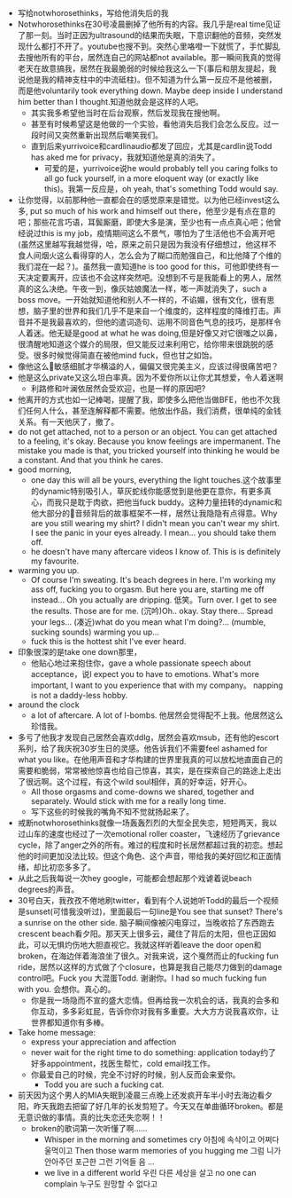 - 写给notwhorosethinks，写给他消失后的我
- Notwhorosethinks在30号凌晨删掉了他所有的内容。我几乎是real time见证了那一刻。当时正因为ultrasound的结果而失眠，下意识翻他的音频，突然发现什么都打不开了。youtube也搜不到。突然心里咯噔一下就慌了，手忙脚乱去搜他所有的平台，居然连自己的网站都not available。那一瞬间我真的觉得老天在故意搞我，居然在我最脆弱的时候给我这么一下(事后和朋友提起，我说他是我的精神支柱中的中流砥柱)。但不知道为什么第一反应不是他被删，而是他voluntarily took everything down. Maybe deep inside I understand him better than I thought.知道他就会是这样的人吧。
	- 其实我多希望他当时在后台观察，然后发现我在搜他啊。
	- 甚至有时候希望这是他做的一个实验，看他消失后我们会怎么反应。过一段时间又突然重新出现然后嘲笑我们。
	- 直到后来yurrivoice和cardlinaudio都发了回应，尤其是cardlin说Todd has aked me for privacy，我就知道他是真的消失了。
		- 可爱的是，yurrivoice说he would probably tell you caring folks to all go fuck yourself, in a more eloquent way (or exactly like this)。我第一反应是，oh yeah, that's something Todd would say.
- 让你觉得，以前那种他一直都会在的感觉原来是错觉。以为他已经invest这么多, put so much of his work and himself out there，他至少是有点在意的吧；那些花言巧语，耳鬓厮磨，即使大多是演，至少也有一点点真心吧；他曾经说过this is my job，疫情期间这么不景气，哪怕为了生活他也不会离开吧(虽然这里越写我越觉得，哈，原来之前只是因为我没有仔细想过，他这样不食人间烟火这么看得穿的人，怎么会为了糊口而勉强自己，和比他降了个维的我们混在一起？)。虽然我一直知道he is too good for this，可他即使终有一天决定要离开，应该也不会这样突然吧。没想到不亏是我能看上的男人，居然真的这么决绝。午夜一到，像灰姑娘魔法一样，嘭一声就消失了，such a boss move。一开始就知道他和别人不一样的，不谄媚，很有文化，很有思想，脑子里的世界和我们几乎不是来自一个维度的，这样程度的降维打击。声音并不是我最喜欢的，但他的遣词造句、运用不同音色气息的技巧，是那样令人着迷。他无疑是good at what he was doing,但是好像又对它很嗤之以鼻，很清醒地知道这个媒介的局限，但又能反过来利用它，给你带来很跳脱的感受。很多时候觉得简直在被他mind fuck，但也甘之如饴。
- 像他这么敏感细腻才华横溢的人，偏偏又很完美主义，应该过得很痛苦吧？
- 他是这么private又这么坦白率真。因为不爱你所以让你尤其想爱，令人着迷啊
	- 利路修和叶澜依居然会受欢迎，也是一样的原因吧?
- 他离开的方式也如一记棒喝，提醒了我，即使多么把他当做BFE，他也不欠我们任何人什么，甚至连解释都不需要。他放出作品，我们消费，很单纯的金钱关系。有一天他厌了，撤了。
- do not get attached, not to a person or an object. You can get attached to a feeling, it's okay. Because you know feelings are impermanent. The mistake you made is that, you tricked yourself into thinking he would be a constant. And that you think he cares.
- good morning,
	- one day this will all be yours, everything the light touches.这个故事里的dynamic特别吸引人，草灰蛇线你能感觉到是他更在意你，有更多真心，而我只是耽于肉欲，把他当fuck buddy。这种力量扭转的dynamic和他大部分的音频背后的故事框架不一样，居然让我隐隐有点得意。Why are you still wearing my shirt? I didn't mean you can't wear my shirt. I see the panic in your eyes already. I mean... you should take them off.
	- he doesn't have many aftercare videos I know of. This is is definitely my favourite.
- warming you up.
	- Of course I'm sweating. It's beach degrees in here. I'm working my ass off, fucking you to orgasm. But here you are, starting me off instead... Oh you actually are dripping. 低笑。Turn over. I get to see the results. Those are for me. (沉吟)Oh.. okay. Stay there... Spread your legs... (凑近)what do you mean what I'm doing?... (mumble, sucking sounds) warming you up...
	- fuck this is the hottest shit I've ever heard.
- 印象很深的是take one down那里，
	- 他贴心地过来抱住你，gave a whole passionate speech about acceptance，说I expect you to have to emotions. What's more important, I want to you experience that with my company。 napping is not a daddy-less hobby.
- around the clock
	- a lot of aftercare. A lot of l-bombs. 他居然会觉得配不上我。他居然这么珍惜我。
- 多亏了他我才发现自己居然会喜欢ddlg，居然会喜欢msub，还有他的escort系列，给了我庆祝30岁生日的灵感。他告诉我们不需要feel ashamed for what you like。在他用声音和才华构建的世界里我真的可以放松地直面自己的需要和脆弱，常常被他惊喜也给自己惊喜，其实，是在探索自己的路途上走出了很远啊。这个过程，有这个wild soul相伴，真的好幸运，好开心。
	- All those orgasms and come-downs we shared, together and separately. Would stick with me for a really long time.
	- 写下这些的时候我的嘴角不知不觉就扬起来了。
- 戒断notwhorosethinks就像一场轰轰烈烈的大型全民失恋，短短两天，我以过山车的速度也经过了一次emotional roller coaster，飞速经历了grievance cycle，除了anger之外的所有。难过的程度和时长居然都超过我的初恋。想起他的时间更加没法比较。但这个角色、这个声音，带给我的美好回忆和正面情绪，却比初恋多多了。
- 从此之后我每说一次hey google，可能都会想起那个戏谑着说beach degrees的声音。
- 30号白天，我孜孜不倦地刷twitter，看到有个人说她听Todd的最后一个视频是sunset(可惜我没听过)，里面最后一句line是You see that sunset? There's a sunrise on the other side. 脑子瞬间像被闪电穿过，当晚收拾了东西跑去crescent beach看夕阳。那天天上很多云，藏住了背后的太阳，但也正因如此，可以无惧灼伤地大胆直视它。我就这样听着leave the door open和broken，在海边伴着海浪坐了很久。对我来说，这个戛然而止的fucking fun ride，居然以这样的方式做了个closure，也算是我自己能尽力做到的damage control吧。Fuck you 大混蛋Todd. 谢谢你。I had so much fucking fun with you. 会想你。真心的。
	- 你是我一场隐而不宣的盛大恋情。但再给我一次机会的话，我真的会多和你互动，多多彩虹屁，告诉你你对我有多重要。大大方方说我喜欢你，让世界都知道你有多棒。
- Take home message:
	- express your appreciation and affection
	- never wait for the right time to do something: application today约了好多appointment，找医生帮忙，cold email找工作。
	- 你最爱自己的时候，完全不讨好的时候，别人反而会来爱你。
		- Todd you are such a fucking cat.
- 前天因为这个男人的MIA失眠到凌晨三点晚上还发疯开车半小时去海边看夕阳，昨天我跑去把留了好几年的长发剪短了。今天又在单曲循环broken。都是无意识做的事情。真的比失恋还失恋啊！！
	- broken的歌词第一次听懂了啊……
		- Whisper in the morning and sometimes cry
		  아침에 속삭이고 어쩌다 울먹이고 
		  Then those warm memories of you hugging me
		  그럼 니가 안아주던 포근한 그런 기억들 음
		  ...
		- we live in a different world
		  우린 다른 세상을 살고 
		  no one can complain
		  누구도 원망할 수 없다고